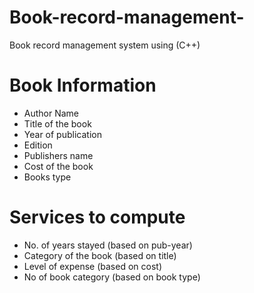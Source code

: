 # Book-record-management-
Book record management system using (C++)
 # Book Information
- Author Name
- Title of the book
- Year of publication
- Edition 
- Publishers name
- Cost of the book
- Books type
# Services to compute
- No. of years stayed (based on pub-year)
- Category of the book (based on title)
- Level of expense (based on cost)
- No of book category (based on book type) 
